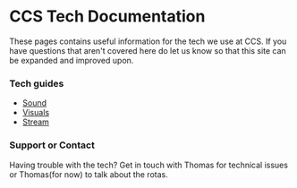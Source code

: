 # CCS Tech Documentation
These pages contains useful information for the tech we use at CCS.
If you have questions that aren't covered here do let us know so that this site can be expanded and improved upon.

### Tech guides

- [Sound](sound.md)
- [Visuals](visuals.md)
- [Stream](stream.md)

### Support or Contact

Having trouble with the tech?
Get in touch with Thomas for technical issues or Thomas(for now) to talk about the rotas.
